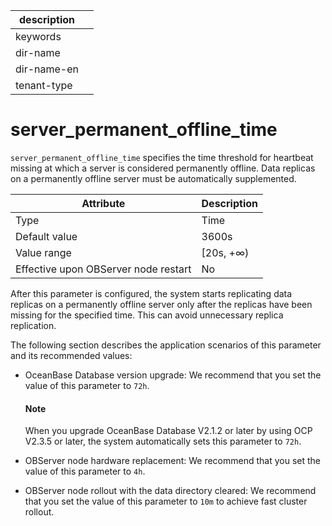 |description||
|---|---|
|keywords||
|dir-name||
|dir-name-en||
|tenant-type||

# server_permanent_offline_time

`server_permanent_offline_time` specifies the time threshold for heartbeat missing at which a server is considered permanently offline. Data replicas on a permanently offline server must be automatically supplemented.

| **Attribute** | **Description** |
|------------------|------------|
| Type | Time |
| Default value | 3600s |
| Value range | \[20s, +∞) |
| Effective upon OBServer node restart | No |

After this parameter is configured, the system starts replicating data replicas on a permanently offline server only after the replicas have been missing for the specified time. This can avoid unnecessary replica replication.

The following section describes the application scenarios of this parameter and its recommended values:

* OceanBase Database version upgrade: We recommend that you set the value of this parameter to `72h`.

  <main id="notice" type='explain'>
    <h4>Note</h4>
    <p>When you upgrade OceanBase Database V2.1.2 or later by using OCP V2.3.5 or later, the system automatically sets this parameter to <code>72h</code>. </p>
  </main>

* OBServer node hardware replacement: We recommend that you set the value of this parameter to `4h`.

* OBServer node rollout with the data directory cleared: We recommend that you set the value of this parameter to `10m` to achieve fast cluster rollout.
